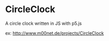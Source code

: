 # CircleClock
A circle clock written in JS with p5.js

ex: http://www.m00net.de/projects/CircleClock
